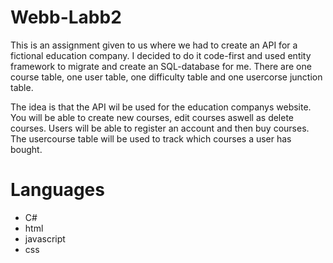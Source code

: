 # Webb-Labb2

This is an assignment given to us where we had to create an API for a fictional education company. I decided to do it code-first and used entity framework to migrate and create an SQL-database for me. There are one course table, one user table, one difficulty table and one usercorse junction table.

The idea is that the API wil be used for the education companys website. You will be able to create new courses, edit courses aswell as delete courses. Users will be able to register an account and then buy courses. The usercourse table will be used to track which courses a user has bought.

# Languages

- C#
- html
- javascript
- css
